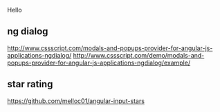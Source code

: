 Hello 
## ng dialog 
http://www.cssscript.com/modals-and-popups-provider-for-angular-js-applications-ngdialog/
http://www.cssscript.com/demo/modals-and-popups-provider-for-angular-js-applications-ngdialog/example/

## star rating
https://github.com/melloc01/angular-input-stars
